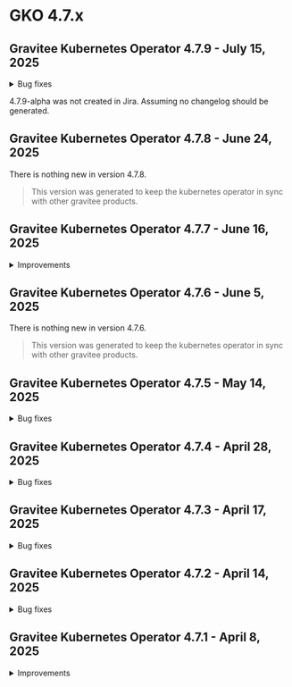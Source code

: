 # GKO 4.7.x

## Gravitee Kubernetes Operator 4.7.9 - July 15, 2025
    
<details>
<summary>Bug fixes</summary>

  * Promotion between multiple clusters fails because of plan IDs dupplication [#10641](https://github.com/gravitee-io/issues/issues/10641)
</details>


4.7.9-alpha was not created in Jira. Assuming no changelog should be generated.

## Gravitee Kubernetes Operator 4.7.8 - June 24, 2025

There is nothing new in version 4.7.8.

> This version was generated to keep the kubernetes operator in sync with other gravitee products.

## Gravitee Kubernetes Operator 4.7.7 - June 16, 2025

<details>

<summary>Improvements</summary>

* Allow to specify custom annotations and labels on manager deployment / pod [#10613](https://github.com/gravitee-io/issues/issues/10613)

</details>

## Gravitee Kubernetes Operator 4.7.6 - June 5, 2025

There is nothing new in version 4.7.6.

> This version was generated to keep the kubernetes operator in sync with other gravitee products.

## Gravitee Kubernetes Operator 4.7.5 - May 14, 2025

<details>

<summary>Bug fixes</summary>

* Management Context Could not be resolved in Webhook when GKO deployed on multiple namespaces [#10562](https://github.com/gravitee-io/issues/issues/10562)
* Unable to delete APIs using GKO templating [#10554](https://github.com/gravitee-io/issues/issues/10554)
* API Policies show disabled in the UI for V4 API's created via the GKO operator. [#10543](https://github.com/gravitee-io/issues/issues/10543)
* mAPI throws exception an Application is created using GKO with empty pictureUrl [#10531](https://github.com/gravitee-io/issues/issues/10531)

</details>

## Gravitee Kubernetes Operator 4.7.4 - April 28, 2025

<details>

<summary>Bug fixes</summary>

* auto-assigned groups are not added to applications [#10513](https://github.com/gravitee-io/issues/issues/10513)
* Unable to remove kubernetes secret used as template for an APIV4 [#10510](https://github.com/gravitee-io/issues/issues/10510)
* Change in Config Maps or Secrets used for templating are not reflected in targeted resources [#10498](https://github.com/gravitee-io/issues/issues/10498)

</details>

## Gravitee Kubernetes Operator 4.7.3 - April 17, 2025

<details>

<summary>Bug fixes</summary>

* APIs updated via GKO lose automatic group associations if not present on the CRD [#10508](https://github.com/gravitee-io/issues/issues/10508)
* Installing several operators in multiple namespaces is not possible due to webhook conflict [#10499](https://github.com/gravitee-io/issues/issues/10499)
* Validation webhook accepts MTLS plan for native APIs [#10506](https://github.com/gravitee-io/issues/issues/10506)

</details>

## Gravitee Kubernetes Operator 4.7.2 - April 14, 2025

<details>

<summary>Bug fixes</summary>

* v4 APIs created via GKO not displayed in assigned Category [#10448](https://github.com/gravitee-io/issues/issues/10448)

</details>

## Gravitee Kubernetes Operator 4.7.1 - April 8, 2025

<details>

<summary>Improvements</summary>

* Allow to set `hostNetwork` flag in manager deployment [#10478](https://github.com/gravitee-io/issues/issues/10478)

</details>
